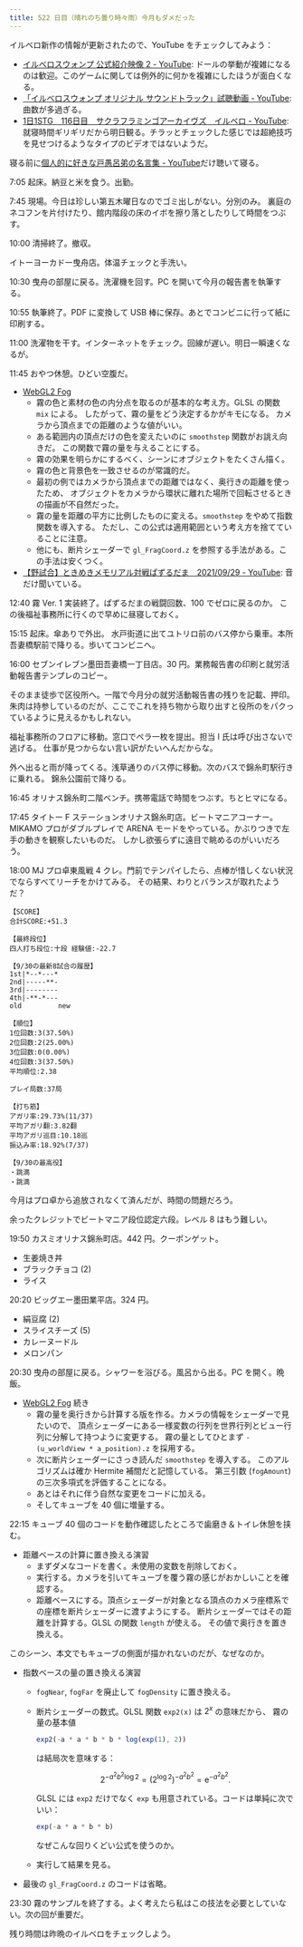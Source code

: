 ```yaml
---
title: 522 日目（晴れのち曇り時々雨）今月もダメだった
---
```


イルベロ新作の情報が更新されたので、YouTube をチェックしてみよう：

* [イルベロスウォンプ 公式紹介映像 2 - YouTube](https://www.youtube.com/watch?v=O63BFtcGnSw):
  ドールの挙動が複雑になるのは歓迎。このゲームに関しては例外的に何かを複雑にしたほうが面白くなる。
* [「イルベロスウォンプ オリジナル サウンドトラック」試聴動画 - YouTube](https://www.youtube.com/watch?v=abDg1qXzLeg):
  曲数が多過ぎる。
* [1日1STG　116日目　サクラフラミンゴアーカイヴズ　イルベロ - YouTube](https://www.youtube.com/watch?v=bNG3We6a02E):
  就寝時間ギリギリだから明日観る。チラッとチェックした感じでは超絶技巧を見せつけるようなタイプのビデオではないようだ。

寝る前に[個人的に好きな戸愚呂弟の名言集 - YouTube](https://www.youtube.com/watch?v=ATVmKmdDacs)だけ聴いて寝る。

7:05 起床。納豆と米を食う。出勤。

7:45 現場。今日は珍しい第五木曜日なのでゴミ出しがない。分別のみ。
裏庭のネコフンを片付けたり、館内階段の床のイボを擦り落としたりして時間をつぶす。

10:00 清掃終了。撤収。

イトーヨーカドー曳舟店。体温チェックと手洗い。

10:30 曳舟の部屋に戻る。洗濯機を回す。PC を開いて今月の報告書を執筆する。

10:55 執筆終了。PDF に変換して USB 棒に保存。あとでコンビニに行って紙に印刷する。

11:00 洗濯物を干す。インターネットをチェック。回線が遅い。明日一瞬速くなるが。

11:45 おやつ休憩。ひどい空腹だ。

* [WebGL2 Fog](https://webgl2fundamentals.org/webgl/lessons/webgl-fog.html)
  * 霧の色と素材の色の内分点を取るのが基本的な考え方。GLSL の関数 `mix` による。
    したがって、霧の量をどう決定するかがキモになる。
    カメラから頂点までの距離のような値がいい。
  * ある範囲内の頂点だけの色を変えたいのに `smoothstep` 関数がお誂え向きだ。
    この関数で霧の量を与えることにする。
  * 霧の効果を明らかにするべく、シーンにオブジェクトをたくさん描く。
  * 霧の色と背景色を一致させるのが常識的だ。
  * 最初の例ではカメラから頂点までの距離ではなく、奥行きの距離を使ったため、
    オブジェクトをカメラから環状に離れた場所で回転させるときの描画が不自然だった。
  * 霧の量を距離の平方に比例したものに変える。`smoothstep` をやめて指数関数を導入する。
    ただし、この公式は適用範囲という考え方を捨てていることに注意。
  * 他にも、断片シェーダーで `gl_FragCoord.z` を参照する手法がある。この手法は安くつく。
* [【野試合】ときめきメモリアル対戦ぱずるだま　2021/09/29 - YouTube](https://www.youtube.com/watch?v=Ex36ldM6N7A):
  音だけ聞いている。

12:40 霧 Ver. 1 実装終了。ぱずるだまの戦闘回数、100 でゼロに戻るのか。
この後福祉事務所に行くので早めに昼寝しておく。

15:15 起床。傘ありで外出。
水戸街道に出てユトリロ前のバス停から乗車。本所吾妻橋駅前で降りる。歩いてコンビニへ。

16:00 セブンイレブン墨田吾妻橋一丁目店。30 円。業務報告書の印刷と就労活動報告書テンプレのコピー。

そのまま徒歩で区役所へ。一階で今月分の就労活動報告書の残りを記載、押印。
朱肉は持参しているのだが、ここでこれを持ち物から取り出すと役所のをパクっているように見えるかもしれない。

福祉事務所のフロアに移動。窓口でペラ一枚を提出。担当 I 氏は呼び出さないで逃げる。
仕事が見つからない言い訳がたいへんだからな。

外へ出ると雨が降ってくる。浅草通りのバス停に移動。次のバスで錦糸町駅行きに乗れる。
錦糸公園前で降りる。

16:45 オリナス錦糸町二階ベンチ。携帯電話で時間をつぶす。ちとヒマになる。

17:45 タイトー F ステーションオリナス錦糸町店。ビートマニアコーナー。
MIKAMO プロがダブルプレイで ARENA モードをやっている。かぶりつきで左手の動きを観察したいものだ。
しかし欲張らずに遠目で眺めるのがいいだろう。

18:00 MJ プロ卓東風戦 4 クレ。門前でテンパイしたら、点棒が惜しくない状況でならすべてリーチをかけてみる。
その結果、わりとバランスが取れたようだ？

```text
【SCORE】
合計SCORE:+51.3

【最終段位】
四人打ち段位:十段 経験値:-22.7

【9/30の最新8試合の履歴】
1st|*--*---*
2nd|-----**-
3rd|--------
4th|-**-*---
old         new

【順位】
1位回数:3(37.50%)
2位回数:2(25.00%)
3位回数:0(0.00%)
4位回数:3(37.50%)
平均順位:2.38

プレイ局数:37局

【打ち筋】
アガリ率:29.73%(11/37)
平均アガリ翻:3.82翻
平均アガリ巡目:10.18巡
振込み率:18.92%(7/37)

【9/30の最高役】
・跳満
・跳満
```

今月はプロ卓から追放されなくて済んだが、時間の問題だろう。

余ったクレジットでビートマニア段位認定六段。レベル 8 はもう難しい。

19:50 カスミオリナス錦糸町店。442 円。クーポンゲット。

* 生姜焼き丼
* ブラックチョコ (2)
* ライス

20:20 ビッグエー墨田業平店。324 円。

* 絹豆腐 (2)
* スライスチーズ (5)
* カレーヌードル
* メロンパン

20:30 曳舟の部屋に戻る。シャワーを浴びる。風呂から出る。PC を開く。晩飯。

* [WebGL2 Fog](https://webgl2fundamentals.org/webgl/lessons/webgl-fog.html) 続き
  * 霧の量を奥行きから計算する版を作る。カメラの情報をシェーダーで見たいので、
    頂点シェーダーにある一様変数の行列を世界行列とビュー行列に分解して持つように変更する。
    霧の量としてひとまず `-(u_worldView * a_position).z` を採用する。
  * 次に断片シェーダーにさっき読んだ `smoothstep` を導入する。
    このアルゴリズムは確か Hermite 補間だと記憶している。
    第三引数 (`fogAmount`) の三次多項式を評価することになる。
  * あとはそれに伴う自然な変更をコードに加える。
  * そしてキューブを 40 個に増量する。

22:15 キューブ 40 個のコードを動作確認したところで歯磨き＆トイレ休憩を挟む。

* 距離ベースの計算に置き換える演習
  * まずダメなコードを書く。未使用の変数を削除しておく。
  * 実行する。カメラを引いてキューブを覆う霧の感じがおかしいことを確認する。
  * 距離ベースにする。頂点シェーダーが対象となる頂点のカメラ座標系での座標を断片シェーダーに渡すようにする。
    断片シェーダーではその距離を計算する。GLSL の関数 `length` が使える。
    その値で奥行きを置き換える。

このシーン、本文でもキューブの側面が描かれないのだが、なぜなのか。

* 指数ベースの量の置き換える演習
  * `fogNear`, `fogFar` を廃止して `fogDensity` に置き換える。
  * 断片シェーダーの数式。GLSL 関数 `exp2(x)` は ${2^x}$ の意味だから、
    霧の量の基本値

    ```javascript
    exp2(-a * a * b * b * log(exp(1), 2))
    ```

    は結局次を意味する：

    $$2^{-a^2 b^2 \log{2} } = \left(2^{\log{2} }\right)^{-a^2 b^2} =  \mathrm{e}^{-a^2 b^2}.$$

    GLSL には `exp2` だけでなく `exp` も用意されている。コードは単純に次でいい：

    ```javascript
    exp(-a * a * b * b)
    ```

    なぜこんな回りくどい公式を使うのか。

  * 実行して結果を見る。
* 最後の `gl_FragCoord.z` のコードは省略。

23:30 霧のサンプルを終了する。よく考えたら私はこの技法を必要としていない。次の回が重要だ。

残り時間は昨晩のイルベロをチェックしよう。
